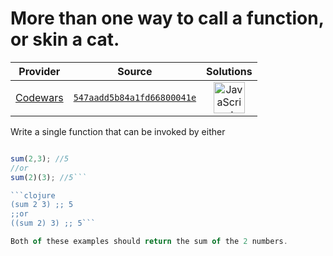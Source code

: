 [_metadata_:generated]: - "true"

# More than one way to call a function, or skin a cat. 

<!-- INFO TABLE BEGIN -->

| Provider                                        | Source                                                                               | Solutions                                                                                                                                                    |
| :---------------------------------------------: | :----------------------------------------------------------------------------------: | :----------------------------------------------------------------------------------------------------------------------------------------------------------: |
| [Codewars](../../../docs/providers/Codewars.md) | [`547aadd5b84a1fd66800041e`](https://www.codewars.com/kata/547aadd5b84a1fd66800041e) | [<img src="https://res.cloudinary.com/rascaltwo/image/upload/v1631924076/javascript_ehszr7.svg" alt="JavaScript" title="JavaScript" width="50" />](solve.js) |

<!-- INFO TABLE END -->

Write a single function that can be invoked by either 


```javascript

sum(2,3); //5
//or
sum(2)(3); //5```

```clojure
(sum 2 3) ;; 5
;;or
((sum 2) 3) ;; 5```

Both of these examples should return the sum of the 2 numbers. 
